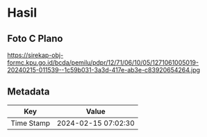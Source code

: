 # Hasil

## Foto C Plano

https://sirekap-obj-formc.kpu.go.id/bcda/pemilu/pdpr/12/71/06/10/05/1271061005019-20240215-011539--1c59b031-3a3d-417e-ab3e-c83920654264.jpg


## Metadata

| Key        | Value               |
| ---------- | ------------------- |
| Time Stamp | 2024-02-15 07:02:30 |



